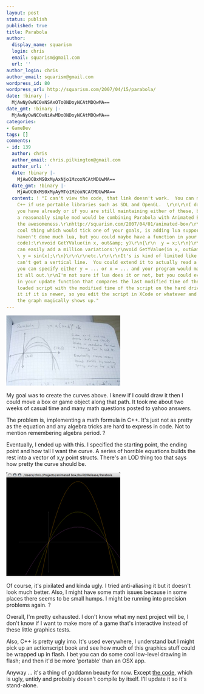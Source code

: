 ```yaml
---
layout: post
status: publish
published: true
title: Parabola
author:
  display_name: squarism
  login: chris
  email: squarism@gmail.com
  url: ''
author_login: chris
author_email: squarism@gmail.com
wordpress_id: 80
wordpress_url: http://squarism.com/2007/04/15/parabola/
date: !binary |-
  MjAwNy0wNC0xNSAxOTo0NDoyNCAtMDQwMA==
date_gmt: !binary |-
  MjAwNy0wNC0xNiAwMDo0NDoyNCAtMDQwMA==
categories:
- GameDev
tags: []
comments:
- id: 139
  author: chris
  author_email: chris.pilkington@gmail.com
  author_url: ''
  date: !binary |-
    MjAwOC0xMS0xMyAxNjo1MzoxNCAtMDUwMA==
  date_gmt: !binary |-
    MjAwOC0xMS0xMyAyMTo1MzoxNCAtMDUwMA==
  content: ! "I can't view the code, that link doesn't work.  You can make portable
    C++ if use portable libraries such as SDL and OpenGL.  \r\n\r\nI don't know if
    you have already or if you are still maintaining either of these, but if you are,
    a reasonably simple mod would be combining Parabola with Animated Box for double
    the awesomeness.\r\nhttp://squarism.com/2007/04/01/animated-box/\r\n\r\nAnother
    cool thing which would tick one of your goals, is adding lua support.\r\nhttp://squarism.com/questions/\r\n\r\nI
    haven't done much lua, but you could maybe have a function in your lua file (Pseudo
    code):\r\nvoid GetYValue(in x, out&amp; y)\r\n{\r\n  y = x;\r\n}\r\n\r\nand you
    can easily add a million variations:\r\nvoid GetYValue(in x, out&amp; y)\r\n{\r\n
    \ y = sin(x);\r\n}\r\n\r\netc.\r\n\r\nIt's is kind of limited like that, ie. you
    can't get a vertical line.  You could extend it to actually read a string so that
    you can specify either y = ... or x = ... and your program would magically work
    it all out.\r\nI'm not sure if lua does it or not, but you could even have a check
    in your update function that compares the last modified time of the currently
    loaded script with the modified time of the script on the hard drive and reloads
    it if it is newer, so you edit the script in XCode or whatever and save it and
    the graph magically shows up."
---
```

<p><a href="http://squarism.com/2007/04/15/parabola/parabola-sketch/"><img src="/uploads/2007/04/parabola_sketch-300x185.jpg" alt="parabola sketch" title="parabola sketch" width="300" height="185" class="alignnone size-medium wp-image-1293" /></a> </p>
<p>My goal was to create the curves above.  I knew if I could draw it then I could move a box or game object along that path.  It took me about two weeks of casual time and many math questions posted to yahoo answers.</p>
<p>The problem is, implementing a math formula in C++.  It's just not as pretty as the equation and any algebra tricks are hard to express in code.  Not to mention remembering algebra period.  ?</p>
<p>Eventually, I ended up with this.  I specified the starting point, the ending point and how tall I want the curve.  A series of horrible equations builds the rest into a vector of x,y point structs.  There's an LOD thing too that says how pretty the curve should be.</p>
<p><a href="http://squarism.com/2007/04/15/parabola/parabola3/"><img src="/uploads/2007/04/parabola3-300x273.png" alt="parabola3" title="parabola3" width="300" height="273" class="alignnone size-medium wp-image-1294" /></a> </p>
<p>Of course, it's pixilated and kinda ugly.  I tried anti-aliasing it but it doesn't look much better.  Also, I might have some math issues because in some places there seems to be small humps.  I might be running into precision problems again.  ?</p>
<p>Overall, I'm pretty exhausted.  I don't know what my next project will be, I don't know if I want to make more of a game that's interactive instead of these little graphics tests.</p>
<p>Also, C++ is pretty ugly imo.  It's used everywhere, I understand but I might pick up an actionscript book and see how much of this graphics stuff could be wrapped up in flash.  I bet you can do some cool low-level drawing in flash; and then it'd be more 'portable' than an OSX app.</p>
<p>Anyway ... it's a thing of goddamn beauty for now.  Except <a href="http://wiki.ubernub.com/parabola">the code</a>, which is ugly, untidy and probably doesn't compile by itself.  I'll update it so it's stand-alone.</p>
